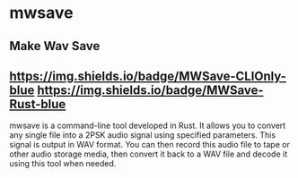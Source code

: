 # mwsave
## Make Wav Save

https://img.shields.io/badge/MWSave-CLIOnly-blue
https://img.shields.io/badge/MWSave-Rust-blue
---
mwsave is a command-line tool developed in Rust. It allows you to convert any single file into a 2PSK audio signal using specified parameters. This signal is output in WAV format. You can then record this audio file to tape or other audio storage media, then convert it back to a WAV file and decode it using this tool when needed.
